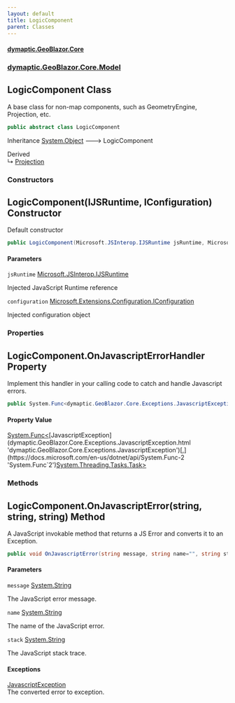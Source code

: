 ```yaml
---
layout: default
title: LogicComponent
parent: Classes
---
```

#### [dymaptic.GeoBlazor.Core](index.html 'index')
### [dymaptic.GeoBlazor.Core.Model](index.html#dymaptic.GeoBlazor.Core.Model 'dymaptic.GeoBlazor.Core.Model')

## LogicComponent Class

A base class for non-map components, such as GeometryEngine, Projection, etc.

```csharp
public abstract class LogicComponent
```

Inheritance [System.Object](https://docs.microsoft.com/en-us/dotnet/api/System.Object 'System.Object') &#129106; LogicComponent

Derived  
&#8627; [Projection](dymaptic.GeoBlazor.Core.Model.Projection.html 'dymaptic.GeoBlazor.Core.Model.Projection')
### Constructors

<a name='dymaptic.GeoBlazor.Core.Model.LogicComponent.LogicComponent(Microsoft.JSInterop.IJSRuntime,Microsoft.Extensions.Configuration.IConfiguration)'></a>

## LogicComponent(IJSRuntime, IConfiguration) Constructor

Default constructor

```csharp
public LogicComponent(Microsoft.JSInterop.IJSRuntime jsRuntime, Microsoft.Extensions.Configuration.IConfiguration configuration);
```
#### Parameters

<a name='dymaptic.GeoBlazor.Core.Model.LogicComponent.LogicComponent(Microsoft.JSInterop.IJSRuntime,Microsoft.Extensions.Configuration.IConfiguration).jsRuntime'></a>

`jsRuntime` [Microsoft.JSInterop.IJSRuntime](https://docs.microsoft.com/en-us/dotnet/api/Microsoft.JSInterop.IJSRuntime 'Microsoft.JSInterop.IJSRuntime')

Injected JavaScript Runtime reference

<a name='dymaptic.GeoBlazor.Core.Model.LogicComponent.LogicComponent(Microsoft.JSInterop.IJSRuntime,Microsoft.Extensions.Configuration.IConfiguration).configuration'></a>

`configuration` [Microsoft.Extensions.Configuration.IConfiguration](https://docs.microsoft.com/en-us/dotnet/api/Microsoft.Extensions.Configuration.IConfiguration 'Microsoft.Extensions.Configuration.IConfiguration')

Injected configuration object
### Properties

<a name='dymaptic.GeoBlazor.Core.Model.LogicComponent.OnJavascriptErrorHandler'></a>

## LogicComponent.OnJavascriptErrorHandler Property

Implement this handler in your calling code to catch and handle Javascript errors.

```csharp
public System.Func<dymaptic.GeoBlazor.Core.Exceptions.JavascriptException,System.Threading.Tasks.Task>? OnJavascriptErrorHandler { get; set; }
```

#### Property Value
[System.Func&lt;](https://docs.microsoft.com/en-us/dotnet/api/System.Func-2 'System.Func`2')[JavascriptException](dymaptic.GeoBlazor.Core.Exceptions.JavascriptException.html 'dymaptic.GeoBlazor.Core.Exceptions.JavascriptException')[,](https://docs.microsoft.com/en-us/dotnet/api/System.Func-2 'System.Func`2')[System.Threading.Tasks.Task](https://docs.microsoft.com/en-us/dotnet/api/System.Threading.Tasks.Task 'System.Threading.Tasks.Task')[&gt;](https://docs.microsoft.com/en-us/dotnet/api/System.Func-2 'System.Func`2')
### Methods

<a name='dymaptic.GeoBlazor.Core.Model.LogicComponent.OnJavascriptError(string,string,string)'></a>

## LogicComponent.OnJavascriptError(string, string, string) Method

A JavaScript invokable method that returns a JS Error and converts it to an Exception.

```csharp
public void OnJavascriptError(string message, string name="", string stack="");
```
#### Parameters

<a name='dymaptic.GeoBlazor.Core.Model.LogicComponent.OnJavascriptError(string,string,string).message'></a>

`message` [System.String](https://docs.microsoft.com/en-us/dotnet/api/System.String 'System.String')

The JavaScript error message.

<a name='dymaptic.GeoBlazor.Core.Model.LogicComponent.OnJavascriptError(string,string,string).name'></a>

`name` [System.String](https://docs.microsoft.com/en-us/dotnet/api/System.String 'System.String')

The name of the JavaScript error.

<a name='dymaptic.GeoBlazor.Core.Model.LogicComponent.OnJavascriptError(string,string,string).stack'></a>

`stack` [System.String](https://docs.microsoft.com/en-us/dotnet/api/System.String 'System.String')

The JavaScript stack trace.

#### Exceptions

[JavascriptException](dymaptic.GeoBlazor.Core.Exceptions.JavascriptException.html 'dymaptic.GeoBlazor.Core.Exceptions.JavascriptException')  
The converted error to exception.
